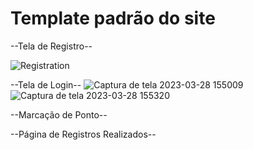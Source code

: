 # Template padrão do site

  --Tela de Registro--
  
  ![Registration](https://user-images.githubusercontent.com/103431710/229311095-7ca48ba9-b859-4e1a-a24e-532a45216531.png)

--Tela de Login-- 
![Captura de tela 2023-03-28 155009](https://user-images.githubusercontent.com/103431710/228338352-2bf5fca3-9659-4053-b329-a0120c31825d.png) 
![Captura de tela 2023-03-28 155320](https://user-images.githubusercontent.com/103431710/228339014-651fe166-13d1-4325-8662-2ff0107899a1.png)

--Marcação de Ponto--


--Página de Registros Realizados--
